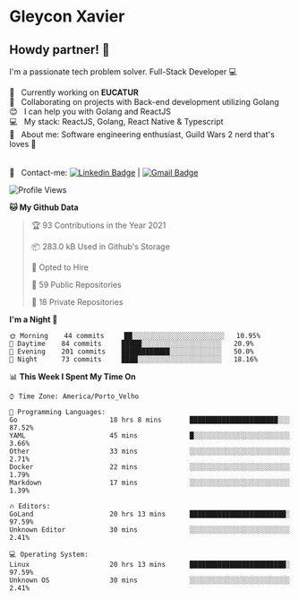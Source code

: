 # Gleycon Xavier

## Howdy partner! 👋

I'm a passionate tech problem solver.
Full-Stack Developer :computer:

 :rocket:  &nbsp; Currently working on **EUCATUR**
 <br/> :purple_heart: &nbsp; Collaborating on projects with Back-end development utilizing Golang
 <br/> :blush: &nbsp; I can help you with Golang and ReactJS
 <br/> :computer: &nbsp; My stack: ReactJS, Golang, React Native & Typescript
 <br/> 💬  &nbsp; About me: Software engineering enthusiast, Guild Wars 2 nerd that's loves :apple:
 <br/>
 <br/>
 <br/> :email: &nbsp; Contact-me: [![Linkedin Badge](https://img.shields.io/badge/-GleyconXavier-blue?style=flat-square&logo=Linkedin&logoColor=white&link=https://www.linkedin.com/in/gleyconxavier/)](https://www.linkedin.com/in/gleyconxavier/) 
| 
[![Gmail Badge](https://img.shields.io/badge/-gleyconxcarlos@gmail.com-c14438?style=flat-square&logo=Gmail&logoColor=white&link=mailto:gleyconxcarlos@gmail.com)](mailto:gleyconxcarlos@gmail.com)

<!--START_SECTION:waka-->
![Profile Views](http://img.shields.io/badge/Profile%20Views-0-blue)

**🐱 My Github Data** 

> 🏆 93 Contributions in the Year 2021
 > 
> 📦 283.0 kB Used in Github's Storage 
 > 
> 💼 Opted to Hire
 > 
> 📜 59 Public Repositories 
 > 
> 🔑 18 Private Repositories  
 > 
**I'm a Night 🦉** 

```text
🌞 Morning    44 commits     ██░░░░░░░░░░░░░░░░░░░░░░░   10.95% 
🌆 Daytime    84 commits     █████░░░░░░░░░░░░░░░░░░░░   20.9% 
🌃 Evening    201 commits    ████████████░░░░░░░░░░░░░   50.0% 
🌙 Night      73 commits     ████░░░░░░░░░░░░░░░░░░░░░   18.16%

```


📊 **This Week I Spent My Time On** 

```text
⌚︎ Time Zone: America/Porto_Velho

💬 Programming Languages: 
Go                       18 hrs 8 mins       ██████████████████████░░░   87.52% 
YAML                     45 mins             █░░░░░░░░░░░░░░░░░░░░░░░░   3.66% 
Other                    33 mins             ░░░░░░░░░░░░░░░░░░░░░░░░░   2.71% 
Docker                   22 mins             ░░░░░░░░░░░░░░░░░░░░░░░░░   1.79% 
Markdown                 17 mins             ░░░░░░░░░░░░░░░░░░░░░░░░░   1.39%

🔥 Editors: 
GoLand                   20 hrs 13 mins      ████████████████████████░   97.59% 
Unknown Editor           30 mins             ░░░░░░░░░░░░░░░░░░░░░░░░░   2.41%

💻 Operating System: 
Linux                    20 hrs 13 mins      ████████████████████████░   97.59% 
Unknown OS               30 mins             ░░░░░░░░░░░░░░░░░░░░░░░░░   2.41%

```


<!--END_SECTION:waka-->
